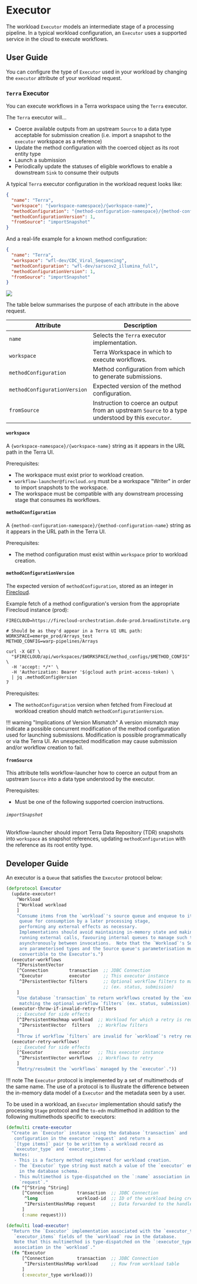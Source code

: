 # Executor
The workload `Executor` models an intermediate stage of a processing pipeline.
In a typical workload configuration, an `Executor` uses a supported
service in the cloud to execute workflows.

## User Guide
You can configure the type of `Executor` used in your workload by changing the
`executor` attribute of your workload request.

### `Terra` Executor
You can execute workflows in a Terra workspace using the `Terra` executor.

The `Terra` executor will...

- Coerce available outputs from an upstream `Source` to a data type acceptable
  for submission creation
  (i.e. import a snapshot to the `executor` workspace as a reference)
- Update the method configuration with the coerced object as its root entity
  type
- Launch a submission
- Periodically update the statuses of eligible workflows to enable a
  downstream `Sink` to consume their outputs

A typical `Terra` executor configuration in the workload request looks like:
```json
{
  "name": "Terra",
  "workspace": "{workspace-namespace}/{workspace-name}",
  "methodConfiguration": "{method-configuration-namespace}/{method-configuration-name}",
  "methodConfigurationVersion": 1,
  "fromSource": "importSnapshot"
}
```

And a real-life example for a known method configuration:
```json
{
  "name": "Terra",
  "workspace": "wfl-dev/CDC_Viral_Sequencing",
  "methodConfiguration": "wfl-dev/sarscov2_illumina_full",
  "methodConfigurationVersion": 1,
  "fromSource": "importSnapshot"
}
```

![](assets/executor/terra-method-configuration.png)

The table below summarises the purpose of each attribute in the above request.

| Attribute                    | Description                                                                                       |
|------------------------------|---------------------------------------------------------------------------------------------------|
| `name`                       | Selects the `Terra` executor implementation.                                                      |
| `workspace`                  | Terra Workspace in which to execute workflows.                                                    |
| `methodConfiguration`        | Method configuration from which to generate submissions.                                          |
| `methodConfigurationVersion` | Expected version of the method configuration.                                                     |
| `fromSource`                 | Instruction to coerce an output from an upstream `Source` to a type understood by this `executor`.|

#### `workspace`
A `{workspace-namespace}/{workspace-name}` string as it appears in the URL path
in the Terra UI.

Prerequisites:

- The workspace must exist prior to workload creation.
- `workflow-launcher@firecloud.org` must be a workspace "Writer" in order to
  import snapshots to the workspace.
- The workspace must be compatible with any downstream processing stage that
  consumes its workflows.

#### `methodConfiguration`
A `{method-configuration-namespace}/{method-configuration-name}` string as it
appears in the URL path in the Terra UI.

Prerequisites:

- The method configuration must exist within `workspace` prior to
  workload creation.

#### `methodConfigurationVersion`
The expected version of `methodConfiguration`, stored as an integer in
[Firecloud](https://firecloud-orchestration.dsde-prod.broadinstitute.org/#/Method%20Configurations/getWorkspaceMethodConfig).

Example fetch of a method configuration's version from the appropriate
Firecloud instance (prod):

```shell
FIRECLOUD=https://firecloud-orchestration.dsde-prod.broadinstitute.org

# Should be as they'd appear in a Terra UI URL path:
WORKSPACE=emerge_prod/Arrays_test
METHOD_CONFIG=warp-pipelines/Arrays

curl -X GET \
  "$FIRECLOUD/api/workspaces/$WORKSPACE/method_configs/$METHOD_CONFIG" \
  -H 'accept: */*' \
  -H 'Authorization: Bearer '$(gcloud auth print-access-token) \
  | jq .methodConfigVersion
7
```

Prerequisites:

- The `methodConfiguration` version when fetched from Firecloud
  at workload creation should match `methodConfigurationVersion`.

!!! warning "Implications of Version Mismatch"
    A version mismatch may indicate a possible concurrent modification of the
    method configuration used for launching submissions.  Modification is possible
    programmatically or via the Terra UI.  An unexpected modification may cause
    submission and/or workflow creation to fail.

#### `fromSource`
This attribute tells workflow-launcher how to coerce an output
from an upstream `Source` into a data type understood by the executor.

Prerequisites:

- Must be one of the following supported coercion instructions.

###### `importSnapshot`
Workflow-launcher should import Terra Data Repository (TDR) snapshots
into `workspace` as snapshot references,
updating `methodConfiguration` with the reference as its root entity type.

## Developer Guide
An executor is a `Queue` that satisfies the `Executor` protocol below:
```clojure
(defprotocol Executor
  (update-executor!
    ^Workload
    [^Workload workload
    ]
    "Consume items from the `workload`'s source queue and enqueue to its executor
     queue for consumption by a later processing stage,
     performing any external effects as necessary.
     Implementations should avoid maintaining in-memory state and making long-
     running external calls, favouring internal queues to manage such tasks
     asynchronously between invocations.  Note that the `Workload`'s Source queue and Executor
     are parameterised types and the Source queue's parameterisation must be
     convertible to the Executor's.")
  (executor-workflows
    ^IPersistentVector
    [^Connection        transaction  ;; JDBC Connection
     ^Executor          executor     ;; This executor instance
     ^IPersistentVector filters      ;; Optional workflow filters to match
                                     ;; (ex. status, submission)
    ]
    "Use database `transaction` to return workflows created by the `executor`
     matching the optional workflow `filters` (ex. status, submission).")
  (executor-throw-if-invalid-retry-filters
    ;; Executed for side effects
    [^IPersistentHashmap workload  ;; Workload for which a retry is requested
     ^IPersistentVector  filters   ;; Workflow filters
    ]
    "Throw if workflow `filters` are invalid for `workload`'s retry request.")
  (executor-retry-workflows!
    ;; Executed for side effects
    [^Executor          executor   ;; This executor instance
     ^IPersistentVector workflows  ;; Workflows to retry
    ]
    "Retry/resubmit the `workflows` managed by the `executor`."))
```

!!! note
    The `Executor` protocol is implemented by a set of multimethods of the same
    name. The use of a protocol is to illustrate the difference between the
    in-memory data model of a `Executor` and the metadata seen by a user.

To be used in a workload,
an `Executor` implementation
should satisfy the processing `Stage` protocol
and the `to-edn` multimethod
in addition to the following multimethods
specific to executors:

```clojure
(defmulti create-executor
  "Create an `Executor` instance using the database `transaction` and
   configuration in the executor `request` and return a
   `[type items]` pair to be written to a workload record as
   `executor_type` and `executor_items`.
   Notes:
   - This is a factory method registered for workload creation.
   - The `Executor` type string must match a value of the `executor` enum
     in the database schema.
   - This multimethod is type-dispatched on the `:name` association in the
     `request`."
  (fn ^[^String ^String]
      [^Connection         transaction  ;; JDBC Connection
       ^long               workload-id  ;; ID of the workload being created
       ^IPersistentHashMap request      ;; Data forwarded to the handler
      ]
      (:name request)))

(defmulti load-executor!
  "Return the `Executor` implementation associated with the `executor_type` and
   `executor_items` fields of the `workload` row in the database.
   Note that this multimethod is type-dispatched on the `:executor_type`
   association in the `workload`."
  (fn ^Executor
      [^Connection         transaction  ;; JDBC Connection
       ^IPersistentHashMap workload     ;; Row from workload table
      ]
      (:executor_type workload)))
```
